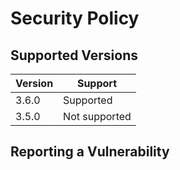 # Security Policy

## Supported Versions

| Version | Support            |
| ------- | ------------------ |
| 3.6.0   | Supported          |
| 3.5.0   | Not supported      |

## Reporting a Vulnerability
